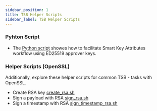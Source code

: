 ```yaml
---
sidebar_position: 1
title: TSB Helper Scripts
sidebar_label: TSB Helper Scripts
---
```


### Pyhton Script

- The [Python script](/tsb/Tutorials/TransactionSecurityBroker/samples/ska-python-sample#script) showes how to facilitate Smart Key Attributes workflow using ED25519 approver keys. 

### Helper Scripts (OpenSSL)

Additionally, explore these helper scripts for common TSB - tasks with OpenSSL.
  - Create RSA key [create_rsa.sh](../../../resources/ska/rsa/create_rsa.sh)
  - Sign a payload with RSA [sign_rsa.sh](../../../resources/ska/rsa/sign_rsa.sh)
  - Sign a timestamp with RSA [sign_timestamp_rsa.sh](../../../resources/ska/rsa/sign_timestamp_rsa.sh)
